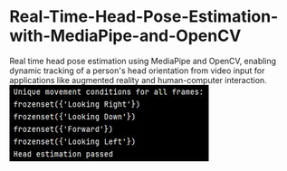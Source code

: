 # Real-Time-Head-Pose-Estimation-with-MediaPipe-and-OpenCV
Real time head pose estimation using MediaPipe and OpenCV, enabling dynamic tracking of a person's head orientation from video input for applications like augmented reality and human-computer interaction.
![Head Pose Estimations](https://github.com/mzaid295/Real-Time-Head-Pose-Estimation-with-MediaPipe-and-OpenCV/blob/40893247a2e53754ed45448ad78810de97a210a9/Head%20Estimations.JPG)

